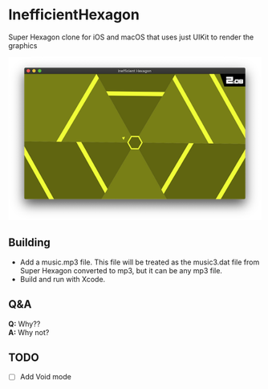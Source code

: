 # InefficientHexagon
 Super Hexagon clone for iOS and macOS that uses just UIKit to render the graphics

![Screenshot](screenshot.png)

## Building

- Add a music.mp3 file. This file will be treated as the music3.dat file from Super Hexagon converted to mp3, but it can be any mp3 file.
- Build and run with Xcode.

## Q&A

**Q:** Why??  
**A:** Why not?

## TODO

- [ ] Add Void mode
